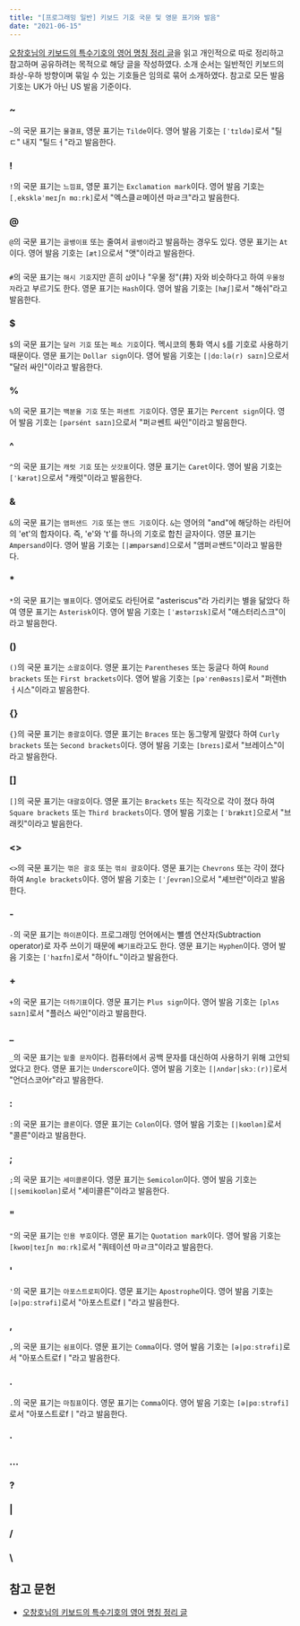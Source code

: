 ```yaml
---
title: "[프로그래밍 일반] 키보드 기호 국문 및 영문 표기와 발음"
date: "2021-06-15"
---
```


[오창호님의 키보드의 특수기호의 영어 명칭 정리 글]: https://www.facebook.com/DoppioLover/posts/10225430970749092

[오창호님의 키보드의 특수기호의 영어 명칭 정리 글]을 읽고 개인적으로 따로 정리하고 참고하며 공유하려는 목적으로 해당 글을 작성하였다. 소개 순서는 일반적인 키보드의 좌상-우하 방향이며 묶일 수 있는 기호들은 임의로 묶어 소개하였다. 참고로 모든 발음 기호는 UK가 아닌 US 발음 기준이다.

### ~

`~`의 국문 표기는 `물결표`, 영문 표기는 `Tilde`이다. 영어 발음 기호는 `[ˈtɪldə]`로서 "틸ㄷ" 내지 "틸드ㅓ"라고 발음한다.

### !

`!`의 국문 표기는 `느낌표`, 영문 표기는 `Exclamation mark`이다. 영어 발음 기호는 `[ˌekskləˈmeɪʃn mɑːrk]`로서 "엑스클ㄹ메이션 마ㄹ크"라고 발음한다.

### @

`@`의 국문 표기는 `골뱅이표` 또는 줄여서 `골뱅이`라고 발음하는 경우도 있다. 영문 표기는 `At`이다. 영어 발음 기호는 `[æt]`으로서 "앳"이라고 발음한다.

### #

`#`의 국문 표기는 `해시 기호`지만 흔히 `샵`이나 "우물 정"(井) 자와 비슷하다고 하여 `우물정 자`라고 부르기도 한다. 영문 표기는 `Hash`이다. 영어 발음 기호는 `[hæʃ]`로서 "해쉬"라고 발음한다.

### $

`$`의 국문 표기는 `달러 기호` 또는 `페소 기호`이다. 멕시코의 통화 역시 `$`를 기호로 사용하기 때문이다. 영문 표기는 `Dollar sign`이다. 영어 발음 기호는 `[|dɑːlə(r) saɪn]`으로서 "달러 싸인"이라고 발음한다.

### %

`%`의 국문 표기는 `백분율 기호` 또는 `퍼센트 기호`이다. 영문 표기는 `Percent sign`이다. 영어 발음 기호는 `[pərsént saɪn]`으로서 "퍼ㄹ쎈트 싸인"이라고 발음한다.

### ^

`^`의 국문 표기는 `캐럿 기호` 또는 `삿갓표`이다. 영문 표기는 `Caret`이다. 영어 발음 기호는 `[ˈkærət]`으로서 "캐럿"이라고 발음한다.

### &

`&`의 국문 표기는 `앰퍼샌드 기호` 또는 `앤드 기호`이다. `&`는 영어의 "and"에 해당하는 라틴어의 'et'의 합자이다. 즉, 'e'와 't'를 하나의 기호로 합친 글자이다. 영문 표기는 `Ampersand`이다. 영어 발음 기호는 `[|æmpərsænd]`으로서 "앰퍼ㄹ쌘드"이라고 발음한다.

### *

`*`의 국문 표기는 `별표`이다. 영어로도 라틴어로 "asteriscus"라 가리키는 별을 닮았다 하여 영문 표기는 `Asterisk`이다. 영어 발음 기호는 `[ˈæstərɪsk]`로서 "애스터리스크"이라고 발음한다.

### ()

`()`의 국문 표기는 `소괄호`이다. 영문 표기는 `Parentheses` 또는 둥글다 하여 `Round brackets` 또는 `First brackets`이다. 영어 발음 기호는 `[pəˈrenθəsɪs]`로서 "퍼렌thㅓ시스"이라고 발음한다.

### {}

`{}`의 국문 표기는 `중괄호`이다. 영문 표기는 `Braces` 또는 동그랗게 말렸다 하여 `Curly brackets` 또는 `Second brackets`이다. 영어 발음 기호는 `[breɪs]`로서 "브레이스"이라고 발음한다.

### []

`[]`의 국문 표기는 `대괄호`이다. 영문 표기는 `Brackets` 또는 직각으로 각이 졌다 하여 `Square brackets` 또는 `Third brackets`이다. 영어 발음 기호는 `[ˈbrækɪt]`으로서 "브래킷"이라고 발음한다.

### <>

`<>`의 국문 표기는 `꺾은 괄호` 또는 `꺾쇠 괄호`이다. 영문 표기는 `Chevrons` 또는 각이 졌다 하여 `Angle brackets`이다. 영어 발음 기호는 `[ˈʃevrən]`으로서 "셰브런"이라고 발음한다.

### -

`-`의 국문 표기는 `하이픈`이다. 프로그래밍 언어에서는 뺼셈 연산자(Subtraction operator)로 자주 쓰이기 때문에 `빼기표`라고도 한다. 영문 표기는 `Hyphen`이다. 영어 발음 기호는 `[ˈhaɪfn]`로서 "하이fㄴ"이라고 발음한다.

### +

`+`의 국문 표기는 `더하기표`이다. 영문 표기는 `Plus sign`이다. 영어 발음 기호는 `[plʌs saɪn]`로서 "플러스 싸인"이라고 발음한다.

### _

`_`의 국문 표기는 `밑줄 문자`이다. 컴퓨터에서 공백 문자를 대신하여 사용하기 위해 고안되었다고 한다. 영문 표기는 `Underscore`이다. 영어 발음 기호는 `[|ʌndər│skɔː(r)]`로서 "언더스코어r"라고 발음한다.

### :

`:`의 국문 표기는 `콜론`이다. 영문 표기는 `Colon`이다. 영어 발음 기호는 `[|koʊlən]`로서 "콜른"이라고 발음한다.

### ;

`;`의 국문 표기는 `세미콜론`이다. 영문 표기는 `Semicolon`이다. 영어 발음 기호는 `[|semikoʊlən]`로서 "세미콜른"이라고 발음한다.

### "

`"`의 국문 표기는 `인용 부호`이다. 영문 표기는 `Quotation mark`이다. 영어 발음 기호는 `[kwoʊ|teɪʃn mɑːrk]`로서 "쿼테이션 마ㄹ크"이라고 발음한다.

### '

`'`의 국문 표기는 `아포스트로피`이다. 영문 표기는 `Apostrophe`이다. 영어 발음 기호는 `[ə|pɑːstrəfi]`로서 "아포스트로fㅣ"라고 발음한다.

### ,

`,`의 국문 표기는 `쉼표`이다. 영문 표기는 `Comma`이다. 영어 발음 기호는 `[ə|pɑːstrəfi]`로서 "아포스트로fㅣ"라고 발음한다.

### .

`.`의 국문 표기는 `마침표`이다. 영문 표기는 `Comma`이다. 영어 발음 기호는 `[ə|pɑːstrəfi]`로서 "아포스트로fㅣ"라고 발음한다.

### ·

### …

### ?


### |


### /


### \



## 참고 문헌
- [오창호님의 키보드의 특수기호의 영어 명칭 정리 글]
